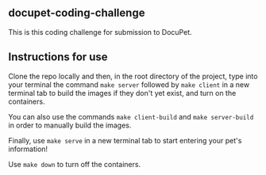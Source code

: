 ## docupet-coding-challenge

This is this coding challenge for submission to DocuPet.

## Instructions for use

Clone the repo locally and then, in the root directory of the project, type into your terminal the command `make server` followed by `make client` in a new terminal tab to build the images if they don't yet exist, and turn on the containers.

You can also use the commands `make client-build` and `make server-build` in order to manually build the images.

Finally, use `make serve` in a new terminal tab to start entering your pet's information!

Use `make down` to turn off the containers.

